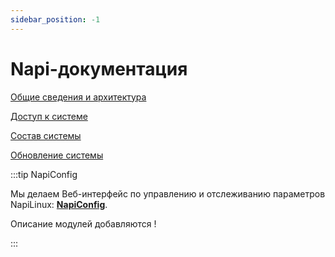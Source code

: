 ```yaml
---
sidebar_position: -1
---
```


# Napi-документация

[Общие сведения и архитектура](./arch/)

[Доступ к системе](./access/)

[Состав системы](./struct/)

[Обновление системы](./upgrade/)

:::tip NapiConfig

Мы делаем Веб-интерфейс по управлению и отслеживанию параметров NapiLinux: [**NapiConfig**](/napiConfig).

Описание модулей добавляются !

:::
